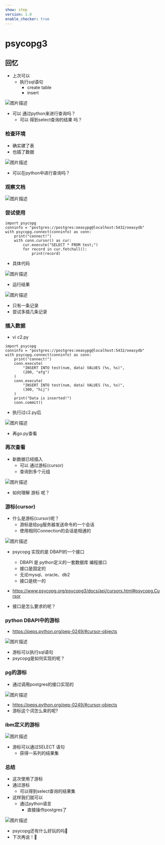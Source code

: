 ```yaml
---
show: step
version: 1.0
enable_checker: true
---
```


# psycopg3

## 回忆

- 上次可以
	- 执行sql语句
		- create table
		- insert

![图片描述](https://doc.shiyanlou.com/courses/uid1190679-20221229-1672323440515)

- 可以 通过python来进行查询吗？
	- 可以 得到select查询的结果 吗？

### 检查环境

- 确实建了表
- 也插了数据

![图片描述](https://doc.shiyanlou.com/courses/uid1190679-20230203-1675417402418)

- 可以在python中进行查询吗？

### 观察文档

![图片描述](https://doc.shiyanlou.com/courses/uid1190679-20221229-1672322988959)

### 尝试使用

```
import psycopg
conninfo = "postgres://postgres:oeasypg@localhost:5432/oeasydb"
with psycopg.connect(conninfo) as conn:
    print("connect!")
    with conn.cursor() as cur:
        cur.execute("SELECT * FROM test;")
        for record in cur.fetchall():
            print(record)
```

- 具体代码

![图片描述](https://doc.shiyanlou.com/courses/uid1190679-20230123-1674447348173)

- 运行结果

![图片描述](https://doc.shiyanlou.com/courses/uid1190679-20221229-1672323222177)

- 只有一条记录
- 尝试多插几条记录

### 插入数据

- vi c2.py

```
import psycopg
conninfo = "postgres://postgres:oeasypg@localhost:5432/oeasydb"
with psycopg.connect(conninfo) as conn:
    print("connect!")
    conn.execute(
        "INSERT INTO test(num, data) VALUES (%s, %s)",
        (200, "efg")
    )
    conn.execute(
        "INSERT INTO test(num, data) VALUES (%s, %s)",
        (300, "hij")
    )
    print("Data is inserted!")
    conn.commit()
```

- 执行过c2.py后

![图片描述](https://doc.shiyanlou.com/courses/uid1190679-20230330-1680180383914)

- 再go.py查看

### 再次查看

- 新数据已经插入
	- 可以 通过游标(cursor)
	- 查询到多个元组

![图片描述](https://doc.shiyanlou.com/courses/uid1190679-20230330-1680180466781)

- 如何理解 游标 呢？

### 游标(cursor)

- 什么是游标(cursor)呢？
	- 游标是给pg服务器发送命令的一个会话
	- 使用相同Connection的会话是相通的

![图片描述](https://doc.shiyanlou.com/courses/uid1190679-20221229-1672322311626)

- psycopg 实现的是 DBAPI的一个接口
	- DBAPI 是 python定义的一套数据库 编程接口
	-  接口是固定的
	-  无论mysql、oracle、db2 
	-  接口是统一的

- https://www.psycopg.org/psycopg3/docs/api/cursors.html#psycopg.Cursor
- 接口是怎么要求的呢？

### python DBAPI中的游标

- https://peps.python.org/pep-0249/#cursor-objects

![图片描述](https://doc.shiyanlou.com/courses/uid1190679-20221229-1672322455438)

- 游标可以执行sql语句
- psycopg是如何实现的呢？

### pg的游标

- 通过调用postgres的接口实现的

![图片描述](https://doc.shiyanlou.com/courses/uid1190679-20221229-1672322757067)

- https://peps.python.org/pep-0249/#cursor-objects
- 游标这个词怎么来的呢?

### ibm定义的游标

![图片描述](https://doc.shiyanlou.com/courses/uid1190679-20221230-1672363717191)

- 游标可以通过SELECT 语句
	- 获得一系列的结果集

### 总结

- 这次使用了游标
-	通过游标
	- 可以得到select查询的结果集
- 这样我们就可以
	- 通过python语言
		- 直接操作postgres了

![图片描述](https://doc.shiyanlou.com/courses/uid1190679-20221229-1672323440515)

- psycopg还有什么好玩的吗🤔
- 下次再说！👋